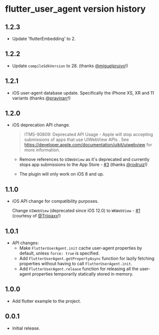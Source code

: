# flutter_user_agent version history

## 1.2.3

* Update 'flutterEmbedding' to 2.

## 1.2.2

* Update `compileSdkVersion` to 28. (thanks [@miguelpruivo](https://github.com/miguelpruivo)!)

## 1.2.1

* iOS user-agent database update. Specifically the iPhone XS, XR and 11 variants (thanks [@pravinarr](https://github.com/pravinarr)!)

## 1.2.0

* iOS deprecation API change.

    > ITMS-90809: Deprecated API Usage - Apple will stop accepting submissions of apps that use UIWebView APIs . See https://developer.apple.com/documentation/uikit/uiwebview for more information.
                           
  - Remove references to `UIWebView` as it's deprecated and currently stops app submissions to the App Store - [#3](https://github.com/j0j00/flutter_user_agent/issues/3) (thanks [@rodruiz](https://github.com/rodruiz)!)
  
  - The plugin will only work on iOS 8 and up.

## 1.1.0

* iOS API change for compatibility purposes.

  Change `UIWebView` (deprecated since iOS 12.0) to `WKWebView` - [#1](https://github.com/j0j00/flutter_user_agent/issues/1) (courtesy of [@Triipaxx](https://github.com/Triipaxx)!)

## 1.0.1

* API changes:
    * Make `FlutterUserAgent.init` cache user-agent properties by default, unless `force: true` is specified.
    * Add `FlutterUserAgent.getPropertyAsync` function for lazily fetching properties without having to call `FlutterUserAgent.init`.
    * Add `FlutterUserAgent.release` function for releasing all the user-agent properties temporarily statically stored in memory.
## 1.0.0

* Add flutter example to the project.

## 0.0.1

* Initial release.
